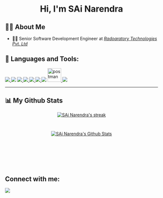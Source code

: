 
<h1 align="center">Hi, I'm <b>SAi Narendra</b></h1>

## 🙋‍♂️ About Me
- 👨‍💻   Senior Software Development Engineer at <a href="https://livo.ai" > <i> Radoaratory Technologies Pvt. Ltd</i> </a> 

## 🚀 Languages and Tools:

<p align="left"> 
    <a href="https://www.java.com" target="_blank"> <img src="https://img.icons8.com/color/48/000000/java-coffee-cup-logo.png"/> </a>
    <a href="https://isocpp.org/" target='_blank'><img src="https://img.icons8.com/color/50/000000/c-plus-plus-logo.png"/></a>
    <a href="https://www.python.org" target="_blank"> <img src="https://img.icons8.com/color/48/000000/python.png"/> </a> 
    <a href="https://developer.mozilla.org/en-US/docs/Web/JavaScript" target="_blank"> <img src="https://img.icons8.com/color/48/000000/javascript.png"/> </a> 
    <a href="https://www.w3.org/html/" target="_blank"> <img src="https://img.icons8.com/color/48/000000/html-5.png"/> </a> 
    <a href="https://www.w3schools.com/css/" target="_blank"> <img src="https://img.icons8.com/color/48/000000/css3.png"/> </a>
    <a href="https://code.visualstudio.com/" target="_blank">
    <img src="https://img.icons8.com/color/48/000000/visual-studio-code-2019.png"/></a> 
    <a href="https://postman.com" target="_blank"> <img src="https://www.vectorlogo.zone/logos/getpostman/getpostman-icon.svg" alt="postman" width="45" height="45"/> </a>   
    <a href="https://git-scm.com/" target="_blank"> <img src="https://img.icons8.com/color/48/000000/git.png"/> </a> 
</p>

---


## 📊 My Github Stats

<p align="center">
    <a href="https://github.com/sainarendra74">
        <img title="🔥 Get streak stats for your profile at git.io/streak-stats" alt="SAi Narendra's streak" src="https://github-readme-streak-stats.herokuapp.com/?user=sainarendra74&theme=black-ice&hide_border=true&stroke=0000&background=060A0CD0"/>
    </a>
</p>

  <br/>
    <p align="center">
      <a href="https://github.com/sainarendra74"><img alt="SAi Narendra's Github Stats" src="https://github-readme-stats.vercel.app/api?username=sainarendra74&show_icons=true&count_private=true&theme=react&hide_border=true&bg_color=0D1117" /></a>
    </p>
  <br/>

<br/>
<br/>

<!--<a href="https://github.com/sainarendra74"><img alt="SAi Narendra's Activity Graph" src="https://activity-graph.herokuapp.com/graph?username=sainarendra74&bg_color=0D1117&color=5BCDEC&line=5BCDEC&point=FFFFFF&hide_border=true" /></a> -->

<br/>
<br/>

## Connect with me:
<p align="left">

<a href = "https://www.linkedin.com/in/sainarendra74/"><img src="https://img.icons8.com/fluent/48/000000/linkedin.png"/></a>
</p>
